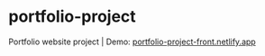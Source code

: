 # portfolio-project
Portfolio website project | Demo: [portfolio-project-front.netlify.app](https://portfolio-project-front.netlify.app/)
